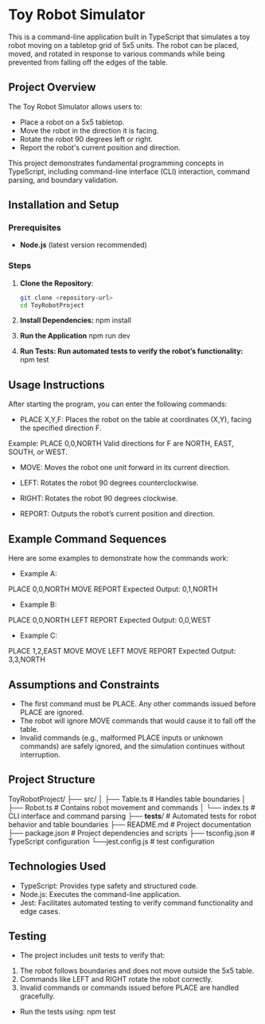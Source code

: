 # Toy Robot Simulator

This is a command-line application built in TypeScript that simulates a toy robot moving on a tabletop grid of 5x5 units. The robot can be placed, moved, and rotated in response to various commands while being prevented from falling off the edges of the table.

## Project Overview

The Toy Robot Simulator allows users to:
- Place a robot on a 5x5 tabletop.
- Move the robot in the direction it is facing.
- Rotate the robot 90 degrees left or right.
- Report the robot's current position and direction.

This project demonstrates fundamental programming concepts in TypeScript, including command-line interface (CLI) interaction, command parsing, and boundary validation.

## Installation and Setup

### Prerequisites
- **Node.js** (latest version recommended)

### Steps

1. **Clone the Repository**:
   ```bash
   git clone <repository-url>
   cd ToyRobotProject

2. **Install Dependencies:**
    npm install

3. **Run the Application**
    npm run dev

4. **Run Tests: Run automated tests to verify the robot’s functionality:**
    npm test

## Usage Instructions
After starting the program, you can enter the following commands:

- PLACE X,Y,F: Places the robot on the table at coordinates (X,Y), facing the specified direction F.

Example: PLACE 0,0,NORTH
Valid directions for F are NORTH, EAST, SOUTH, or WEST.
- MOVE: Moves the robot one unit forward in its current direction.

- LEFT: Rotates the robot 90 degrees counterclockwise.

- RIGHT: Rotates the robot 90 degrees clockwise.

- REPORT: Outputs the robot’s current position and direction.

## Example Command Sequences
Here are some examples to demonstrate how the commands work:

- Example A:

PLACE 0,0,NORTH
MOVE
REPORT
Expected Output: 0,1,NORTH

- Example B:

PLACE 0,0,NORTH
LEFT
REPORT
Expected Output: 0,0,WEST

- Example C:

PLACE 1,2,EAST
MOVE
MOVE
LEFT
MOVE
REPORT
Expected Output: 3,3,NORTH

## Assumptions and Constraints
- The first command must be PLACE. Any other commands issued before PLACE are ignored.
- The robot will ignore MOVE commands that would cause it to fall off the table.
- Invalid commands (e.g., malformed PLACE inputs or unknown commands) are safely ignored, and the simulation continues without interruption.

## Project Structure

ToyRobotProject/
├── src/
│   ├── Table.ts         # Handles table boundaries
│   ├── Robot.ts         # Contains robot movement and commands
│   └── index.ts         # CLI interface and command parsing
├── __tests__/           # Automated tests for robot behavior and table boundaries
├── README.md            # Project documentation
├── package.json         # Project dependencies and scripts
├── tsconfig.json        # TypeScript configuration
└──jest.config.js        # test configuration


## Technologies Used
- TypeScript: Provides type safety and structured code.
- Node.js: Executes the command-line application.
- Jest: Facilitates automated testing to verify command functionality and edge cases.

## Testing
- The project includes unit tests to verify that:

1. The robot follows boundaries and does not move outside the 5x5 table.
2. Commands like LEFT and RIGHT rotate the robot correctly.
3. Invalid commands or commands issued before PLACE are handled gracefully.

- Run the tests using:
 npm test